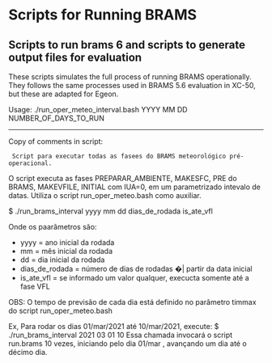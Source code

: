 # Scripts for Running BRAMS

## Scripts to run brams 6 and scripts to generate output files for evaluation

These scripts simulates the full process of running BRAMS operationally. 
They follows the same processes used in BRAMS 5.6 evaluation in XC-50, but these are adapted for Egeon.


Usage: ./run_oper_meteo_interval.bash YYYY MM DD NUMBER_OF_DAYS_TO_RUN

---

Copy of comments in script:

~~~~~~~~~~~~~~~~~~~~~~~~~~~~~~~~~~~~~~~~~~~~~~~~~~~~~~~~~~~~~~~~~~~~~~~~~~~~~~~~~~~~~~~~~~~~~~~~~~~~~~~~~~~~~~~~~~~~~~~~~~~~~~~~~~~~~~~~~
 Script para executar todas as fasees do BRAMS meteorológico pré-operacional.
~~~~~~~~~~~~~~~~~~~~~~~~~~~~~~~~~~~~~~~~~~~~~~~~~~~~~~~~~~~~~~~~~~~~~~~~~~~~~~~~~~~~~~~~~~~~~~~~~~~~~~~~~~~~~~~~~~~~~~~~~~~~~~~~~~~~~~~~~

 O script executa as fases PREPARAR_AMBIENTE, MAKESFC, PRE do BRAMS, MAKEVFILE, INITIAL com IUA=0, em um parametrizado
 intevalo de datas. Utiliza o script run_oper_meteo.bash como auxiliar.

 $ ./run_brams_interval yyyy mm dd dias_de_rodada is_ate_vfl

 Onde os paarâmetros são:
 - yyyy = ano inicial da rodada
 - mm = mês inicial da rodada
 - dd = dia inicial da rodada
 - dias_de_rodada = número de dias de rodadas �|  partir da data inicial
 - is_ate_vfl = se informado um valor qualquer, execucta somente até a fase VFL

 OBS: O tempo de previsão de cada dia está definido no parâmetro timmax do script run_oper_meteo.bash

 Ex, Para rodar os dias 01/mar/2021 até 10/mar/2021, execute:
 $ ./run_brams_interval 2021 03 01 10
 Essa chamada invocará o script run.brams 10 vezes, iniciando pelo dia 01/mar , avançando um dia até o décimo dia.


